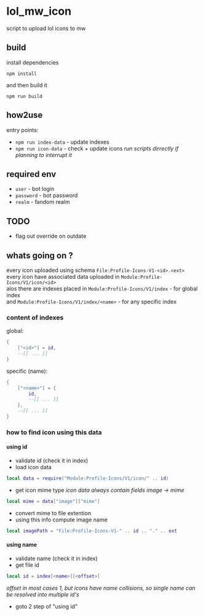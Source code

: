 # lol_mw_icon
script to upload lol icons to mw

## build
install dependencies
```
npm install
```
and then build it
```
npm run build
```

## how2use
entry points:
 - ```npm run index-data``` - update indexes
 - ```npm run icon-data``` - check + update icons
*run scripts dirrectly if planning to interrupt it*

## required env
 - `user` - bot login
 - `password` - bot password
 - `realm` - fandom realm

## TODO
 - flag out override on outdate

## whats going on ?
every icon uploaded using schema ```File:Profile-Icons-V1-<id>.<ext>```<br>
every icon have associated data uploaded in ```Module:Profile-Icons/V1/icon/<id>```<br>
alos there are indexes placed in ```Module:Profile-Icons/V1/index``` - for global index<br>
and ```Module:Profile-Icons/V1/index/<name>``` - for any specific index

### content of indexes
global:
```lua
{
    ["<id>"] = id,
    --[[ ... ]]
}
```
specific (name):
```lua
{
    ["<name>"] = {
        id,
        --[[ ... ]]
    },
    --[[ ... ]]
}
```
### how to find icon using this data
#### using id
- validate id (check it in index)
- load icon data
```lua
local data = require("Module:Profile-Icons/V1/icon/" .. id)
```
- get icon mime type *icon data always contain fields image -> mime*
```lua
local mime = data["image"]["mime"]
```
- convert mime to file extention
- using this info compute image name
```lua
local imagePath = "File:Profile-Icons-V1-" .. id .. "." .. ext
```

#### using name
 - validate name (check it in index)
 - get file id
```lua
local id = index[<name>][<offset>]
```
*offset in most cases 1, but icons have name collisions, so single name can be resolved into multiple id's*
 - goto 2 step of "using id"
